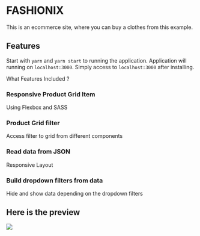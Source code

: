 FASHIONIX
====

This is an ecommerce site, where you can buy a clothes from this example.

Features
----

Start with `yarn` and `yarn start` to running the application.
Application will running on `localhost:3000`.
Simply access to `localhost:3000` after installing.

What Features Included ?

### Responsive Product Grid Item
Using Flexbox and SASS

### Product Grid filter
Access filter to grid from different components

### Read data from JSON
Responsive Layout

### Build dropdown filters from data
Hide and show data depending on the dropdown filters

Here is the preview
----

![](fashionix.gif)
